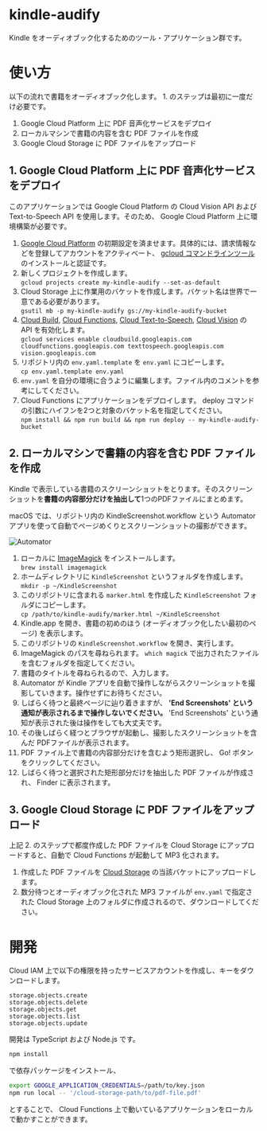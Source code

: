 # kindle-audify

Kindle をオーディオブック化するためのツール・アプリケーション群です。

# 使い方

以下の流れで書籍をオーディオブック化します。 1. のステップは最初に一度だけ必要です。

1. Google Cloud Platform 上に PDF 音声化サービスをデプロイ
2. ローカルマシンで書籍の内容を含む PDF ファイルを作成
3. Google Cloud Storage に PDF ファイルをアップロード

## 1. Google Cloud Platform 上に PDF 音声化サービスをデプロイ

このアプリケーションでは Google Cloud Platform の Cloud Vision API および Text-to-Speech API を使用します。そのため、 Google Cloud Platform 上に環境構築が必要です。

1. [Google Cloud Platform](https://console.cloud.google.com/) の初期設定を済ませます。具体的には、請求情報などを登録してアカウントをアクティベート、 [gcloud コマンドラインツール](https://cloud.google.com/sdk/gcloud) のインストールと認証です。
2. 新しくプロジェクトを作成します。<br />`gcloud projects create my-kindle-audify --set-as-default`
3. Cloud Storage 上に作業用のバケットを作成します。バケット名は世界で一意である必要があります。<br />`gsutil mb -p my-kindle-audify gs://my-kindle-audify-bucket`
4. [Cloud Build](https://console.cloud.google.com/cloud-build/), [Cloud Functions](https://console.cloud.google.com/functions/), [Cloud Text-to-Speech](https://cloud.google.com/text-to-speech), [Cloud Vision](https://cloud.google.com/vision) の API を有効化します。<br />`gcloud services enable cloudbuild.googleapis.com cloudfunctions.googleapis.com texttospeech.googleapis.com vision.googleapis.com`
5. リポジトリ内の `env.yaml.template` を `env.yaml` にコピーします。<br />`cp env.yaml.template env.yaml`
6. `env.yaml` を自分の環境に合うように編集します。ファイル内のコメントを参考にしてください。
7. Cloud Functions にアプリケーションをデプロイします。 deploy コマンドの引数にハイフンを2つと対象のバケット名を指定してください。<br />`npm install && npm run build && npm run deploy -- my-kindle-audify-bucket`

## 2. ローカルマシンで書籍の内容を含む PDF ファイルを作成

Kindle で表示している書籍のスクリーンショットをとります。そのスクリーンショットを**書籍の内容部分だけを抽出して**1つのPDFファイルにまとめます。

macOS では、リポジトリ内の KindleScreenshot.workflow という Automator アプリを使って自動でページめくりとスクリーンショットの撮影ができます。

![Automator](https://raw.githubusercontent.com/daimatz/kindle-audify/master/automator.gif)

1. ローカルに [ImageMagick](https://imagemagick.org/) をインストールします。<br />`brew install imagemagick`
2. ホームディレクトリに `KindleScreenshot` というフォルダを作成します。<br />`mkdir -p ~/KindleScreenshot`
3. このリポジトリに含まれる `marker.html` を作成した `KindleScreenshot` フォルダにコピーします。<br />`cp /path/to/kindle-audify/marker.html ~/KindleScreenshot`
4. Kindle.app を開き、書籍の初めのほう (オーディオブック化したい最初のページ) を表示します。
5. このリポジトリの `KindleScreenshot.workflow` を開き、実行します。
6. ImageMagick のパスを尋ねられます。 `which magick` で出力されたファイルを含むフォルダを指定してください。
7. 書籍のタイトルを尋ねられるので、入力します。
8. Automator が Kindle アプリを自動で操作しながらスクリーンショットを撮影していきます。操作せずにお待ちください。
9. しばらく待つと最終ページに辿り着きますが、 **'End Screenshots' という通知が表示されるまで操作しないでください。** 'End Screenshots' という通知が表示された後は操作をしても大丈夫です。
11. その後しばらく経つとブラウザが起動し、撮影したスクリーンショットを含んだ PDFファイルが表示されます。
12. PDF ファイル上で書籍の内容部分だけを含むよう矩形選択し、 Go! ボタンをクリックしてください。
13. しばらく待つと選択された矩形部分だけを抽出した PDF ファイルが作成され、 Finder に表示されます。

## 3. Google Cloud Storage に PDF ファイルをアップロード

上記 2. のステップで都度作成した PDF ファイルを Cloud Storage にアップロードすると、自動で Cloud Functions が起動して MP3 化されます。

1. 作成した PDF ファイルを [Cloud Storage](https://console.cloud.google.com/storage/browser/) の当該バケットにアップロードします。
2. 数分待つとオーディオブック化された MP3 ファイルが `env.yaml` で指定された Cloud Storage 上のフォルダに作成されるので、ダウンロードしてください。

# 開発

Cloud IAM 上で以下の権限を持ったサービスアカウントを作成し、キーをダウンロードします。

```
storage.objects.create
storage.objects.delete
storage.objects.get
storage.objects.list
storage.objects.update
```

開発は TypeScript および Node.js です。

```sh
npm install
```

で依存パッケージをインストール、

```sh
export GOOGLE_APPLICATION_CREDENTIALS=/path/to/key.json
npm run local -- '/cloud-storage-path/to/pdf-file.pdf'
```

とすることで、 Cloud Functions 上で動いているアプリケーションをローカルで動かすことができます。
